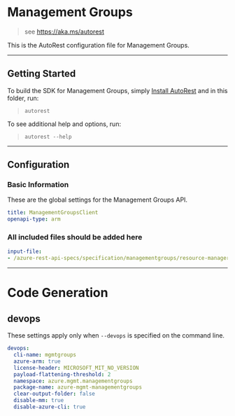 # Management Groups

> see https://aka.ms/autorest

This is the AutoRest configuration file for Management Groups.

---

## Getting Started

To build the SDK for Management Groups, simply [Install AutoRest](https://aka.ms/autorest/install) and in this folder, run:

> `autorest`

To see additional help and options, run:

> `autorest --help`

---

## Configuration

### Basic Information

These are the global settings for the Management Groups API.

``` yaml
title: ManagementGroupsClient
openapi-type: arm
```

### All included files should be added here

``` yaml
input-file:
- /azure-rest-api-specs/specification/managementgroups/resource-manager/Microsoft.Management/preview/2018-03-01-preview/management.json
```

---

# Code Generation

## devops

These settings apply only when `--devops` is specified on the command line.

``` yaml $(devops)
devops:
  cli-name: mgmtgroups
  azure-arm: true
  license-header: MICROSOFT_MIT_NO_VERSION
  payload-flattening-threshold: 2
  namespace: azure.mgmt.managementgroups
  package-name: azure-mgmt-managementgroups
  clear-output-folder: false
  disable-mm: true
  disable-azure-cli: true
```
